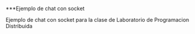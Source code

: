 ***Ejemplo de chat con socket

Ejemplo de chat con socket para la clase
de Laboratorio de Programacion Distribuida
